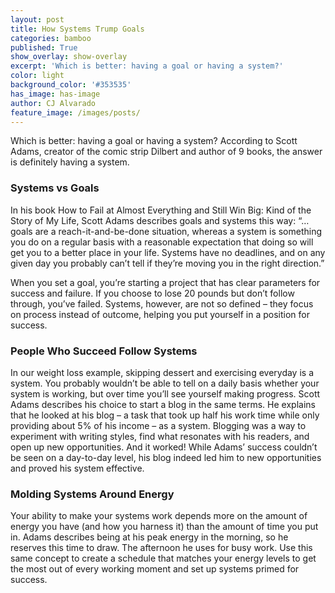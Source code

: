 ```yaml
---
layout: post
title: How Systems Trump Goals
categories: bamboo
published: True
show_overlay: show-overlay
excerpt: 'Which is better: having a goal or having a system?'
color: light
background_color: '#353535'
has_image: has-image
author: CJ Alvarado
feature_image: /images/posts/
---
```


Which is better: having a goal or having a system? According to Scott Adams, creator of the comic strip Dilbert and author of 9 books, the answer is definitely having a system. 

### Systems vs Goals
In his book How to Fail at Almost Everything and Still Win Big: Kind of the Story of My Life, Scott Adams describes goals and systems this way: 
	“…goals are a reach-it-and-be-done situation, whereas a system is something you do on a regular basis with a reasonable expectation that doing so will get you to a better place in your life. Systems have no deadlines, and on any given day you probably can’t tell if they’re moving you in the right direction.”

When you set a goal, you’re starting a project that has clear parameters for success and failure. If you choose to lose 20 pounds but don’t follow through, you’ve failed. Systems, however, are not so defined – they focus on process instead of outcome, helping you put yourself in a position for success. 

### People Who Succeed Follow Systems
In our weight loss example, skipping dessert and exercising everyday is a system. You probably wouldn’t be able to tell on a daily basis whether your system is working, but over time you’ll see yourself making progress. 
Scott Adams describes his choice to start a blog in the same terms. He explains that he looked at his blog – a task that took up half his work time while only providing about 5% of his income – as a system. Blogging was a way to experiment with writing styles, find what resonates with his readers, and open up new opportunities. And it worked! While Adams’ success couldn’t be seen on a day-to-day level, his blog indeed led him to new opportunities and proved his system effective. 

### Molding Systems Around Energy
Your ability to make your systems work depends more on the amount of energy you have (and how you harness it) than the amount of time you put in. Adams describes being at his peak energy in the morning, so he reserves this time to draw. The afternoon he uses for busy work. Use this same concept to create a schedule that matches your energy levels to get the most out of every working moment and set up systems primed for success.



